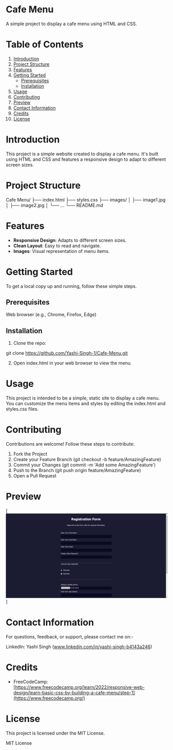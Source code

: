 <h1> Cafe Menu </h1>

A simple project to display a cafe menu using HTML and CSS.

<h1> Table of Contents </h1>

1. [Introduction](#introduction)
2. [Project Structure](#project-structure)
3. [Features](#features)
4. [Getting Started](#getting-started)
    - [Prerequisites](#prerequisites)
    - [Installation](#installation)
5. [Usage](#usage)
6. [Contributing](#contributing)
7. [Preview](#preview)
8. [Contact Information](#contact-information)
9. [Credits](#credits)
10. [License](#license)

<h1> Introduction </h1>

This project is a simple website created to display a cafe menu. It's built using HTML and CSS and features a responsive design to adapt to different screen sizes.

<h1> Project Structure </h1>

Cafe Menu/
├── index.html
├── styles.css
├── images/
│   ├── image1.jpg
│   ├── image2.jpg
│   └── ...
└── README.md

<h1> Features </h1>

- **Responsive Design**: Adapts to different screen sizes.
- **Clean Layout**: Easy to read and navigate.
- **Images**: Visual representation of menu items.

<h1> Getting Started </h1>

To get a local copy up and running, follow these simple steps.

<h2> Prerequisites </h2>

Web browser (e.g., Chrome, Firefox, Edge)

<h2> Installation </h2>

1. Clone the repo:

git clone https://github.com/Yashi-Singh-1/Cafe-Menu.git


2. Open index.html in your web browser to view the menu.

<h1> Usage </h1>

This project is intended to be a simple, static site to display a cafe menu. You can customize the menu items and styles by editing the index.html and styles.css files.

<h1> Contributing </h1>

Contributions are welcome! Follow these steps to contribute:

1. Fork the Project
2. Create your Feature Branch (git checkout -b feature/AmazingFeature)
3. Commit your Changes (git commit -m 'Add some AmazingFeature')
4. Push to the Branch (git push origin feature/AmazingFeature)
5. Open a Pull Request

<h1> Preview </h1>

[![Cafe Menu Preview](Preview.png)]

<h1> Contact Information </h1>

For questions, feedback, or support, please contact me on:-

LinkedIn: Yashi Singh (www.linkedin.com/in/yashi-singh-b4143a246)

<h1> Credits </h1>

- FreeCodeCamp: [https://www.freecodecamp.org/learn/2022/responsive-web-design/learn-basic-css-by-building-a-cafe-menu/step-1](https://www.freecodecamp.org/)

<h1> License </h1>

This project is licensed under the MIT License.


MIT License
